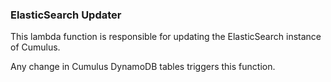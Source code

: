 ### ElasticSearch Updater

This lambda function is responsible for updating the ElasticSearch instance of Cumulus.

Any change in Cumulus DynamoDB tables triggers this function.

